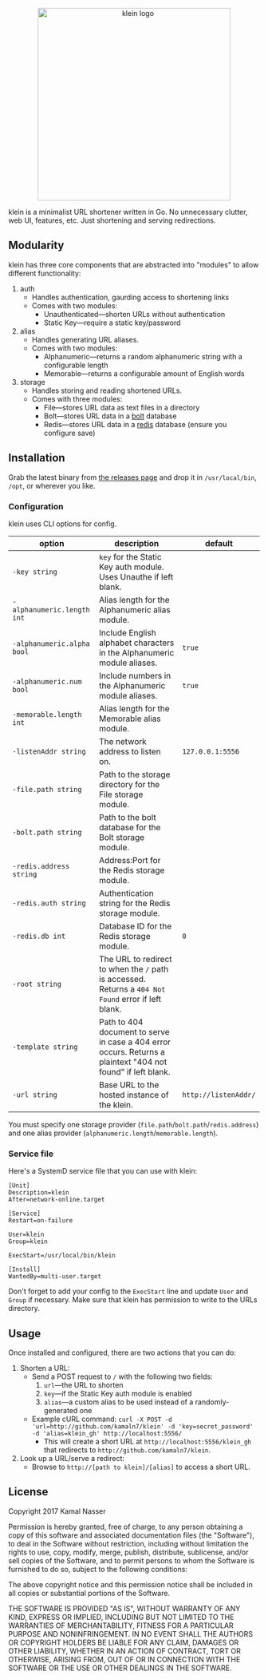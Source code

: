 <p align="center">
  <img src="/klein.png" alt="klein logo" width="386" />
</p>

klein is a minimalist URL shortener written in Go. No unnecessary clutter, web UI, features, etc. Just shortening and serving redirections.

## Modularity

klein has three core components that are abstracted into "modules" to allow different functionality:

1. auth
   * Handles authentication, gaurding access to shortening links
   * Comes with two modules:
     * Unauthenticated—shorten URLs without authentication
     * Static Key—require a static key/password
2. alias
   * Handles generating URL aliases.
   * Comes with two modules:
     * Alphanumeric—returns a random alphanumeric string with a configurable length
     * Memorable—returns a configurable amount of English words
3. storage
   * Handles storing and reading shortened URLs.
   * Comes with three modules:
     * File—stores URL data as text files in a directory
     * Bolt—stores URL data in a [bolt](https://github.com/boltdb/bolt) database
     * Redis—stores URL data in a [redis](https://redis.io/) database (ensure you configure save)

## Installation

Grab the latest binary from [the releases page](https://github.com/kamaln7/klein/releases) and drop it in `/usr/local/bin`, `/opt`, or wherever you like.

### Configuration

klein uses CLI options for config.


| option                     | description                                                                                                  | default              |
| -------------------------- | ------------------------------------------------------------------------------------------------------------ | -------------------- |
| `-key string`              | `key` for the Static Key auth module. Uses Unauthe if left blank.                                            |                      |
| `-alphanumeric.length int` | Alias length for the Alphanumeric alias module.                                                              |                      |
| `-alphanumeric.alpha bool` | Include English alphabet characters in the Alphanumeric module aliases.                                      | `true`               |
| `-alphanumeric.num bool`   | Include numbers in the Alphanumeric module aliases.                                                          | `true`               |
| `-memorable.length int`    | Alias length for the Memorable alias module.                                                                 |                      |
| `-listenAddr string`       | The network address to listen on.                                                                            | `127.0.0.1:5556`     |
| `-file.path string`        | Path to the storage directory for the File storage module.                                                   |                      |
| `-bolt.path string`        | Path to the bolt database for the Bolt storage module.                                                       |                      |
| `-redis.address string`    | Address:Port for the Redis storage module.                                                                   |                      |
| `-redis.auth string`       | Authentication string for the Redis storage module.                                                          |                      |
| `-redis.db int`            | Database ID for the Redis storage module.                                                                    | `0`                  |
| `-root string`             | The URL to redirect to when the `/` path is accessed. Returns a `404 Not Found` error if left blank.         |                      |
| `-template string`         | Path to 404 document to serve in case a 404 error occurs. Returns a plaintext "404 not found" if left blank. |                      |
| `-url string`              | Base URL to the hosted instance of the klein.                                                                | `http://listenAddr/` |

You must specify one storage provider (`file.path`/`bolt.path`/`redis.address`) and one alias provider (`alphanumeric.length`/`memorable.length`).

### Service file

Here's a SystemD service file that you can use with klein:

```
[Unit]
Description=klein
After=network-online.target

[Service]
Restart=on-failure

User=klein
Group=klein

ExecStart=/usr/local/bin/klein

[Install]
WantedBy=multi-user.target
```

Don't forget to add your config to the `ExecStart` line and update `User` and `Group` if necessary. Make sure that klein has permission to write to the URLs directory.

## Usage

Once installed and configured, there are two actions that you can do:

1. Shorten a URL:
   * Send a POST request to `/` with the following two fields:
     1. `url`—the URL to shorten
     2. `key`—if the Static Key auth module is enabled
     3. `alias`—a custom alias to be used instead of a randomly-generated one
   * Example cURL command: `curl -X POST -d 'url=http://github.com/kamaln7/klein' -d 'key=secret_password' -d 'alias=klein_gh' http://localhost:5556/`
     * This will create a short URL at `http://localhost:5556/klein_gh` that redirects to `http://github.com/kamaln7/klein`.
2. Look up a URL/serve a redirect:
   * Browse to `http://[path to klein]/[alias]` to access a short URL.

## License

Copyright 2017 Kamal Nasser

Permission is hereby granted, free of charge, to any person obtaining a copy of this software and associated documentation files (the "Software"), to deal in the Software without restriction, including without limitation the rights to use, copy, modify, merge, publish, distribute, sublicense, and/or sell copies of the Software, and to permit persons to whom the Software is furnished to do so, subject to the following conditions:

The above copyright notice and this permission notice shall be included in all copies or substantial portions of the Software.

THE SOFTWARE IS PROVIDED "AS IS", WITHOUT WARRANTY OF ANY KIND, EXPRESS OR IMPLIED, INCLUDING BUT NOT LIMITED TO THE WARRANTIES OF MERCHANTABILITY, FITNESS FOR A PARTICULAR PURPOSE AND NONINFRINGEMENT. IN NO EVENT SHALL THE AUTHORS OR COPYRIGHT HOLDERS BE LIABLE FOR ANY CLAIM, DAMAGES OR OTHER LIABILITY, WHETHER IN AN ACTION OF CONTRACT, TORT OR OTHERWISE, ARISING FROM, OUT OF OR IN CONNECTION WITH THE SOFTWARE OR THE USE OR OTHER DEALINGS IN THE SOFTWARE.
